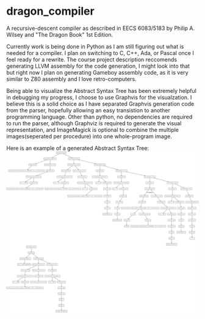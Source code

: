 # dragon_compiler
A recursive-descent compiler as described in EECS 6083/5183 by Philip A. Wilsey and "The Dragon Book" 1st Edition.


Currently work is being done in Python as I am still figuring out what is needed for a compiler. I plan on switching to C, C++, Ada, or Pascal once I feel ready for a rewrite. The course project description reccomends generating LLVM assembly for the code generation, I might look into that but right now I plan on generating Gameboy assembly code, as it is very similar to Z80 assembly and I love retro-computers.

Being able to visualize the Abstract Syntax Tree has been extremely helpful in debugging my progress, I choose to use Graphvis for the visualzation. I believe this is a solid choice as I have separated Graphvis generation code from the parser, hopefully allowing an easy transistion to another programming language. Other than python, no dependencies are required to run the parser, although Graphviz is required to generate the visual representation, and ImageMagick is optional to combine the multiple images(seperated per procedure) into one whole-program image.



Here is an example of a generated Abstract Syntax Tree:
![AST_image](https://raw.githubusercontent.com/boxerbomb/dragon_compiler/main/parser/final_tree.png)
